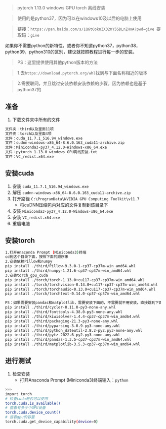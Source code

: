 > pytorch 1.13.0 windows GPU torch 离线安装

> 使用的是python37，因为可以在windows10及以后的电脑上使用

> 链接：`https://pan.baidu.com/s/1Q6tOoknZX32mY5SDLnZHoA?pwd=give `提取码：`give `

如果你不需要python的新特性，或者你不知道python37，python38，python39，python310的区别，建议就按照教程进行每一步的安装。
> PS：这里提供使用其他python版本的方法

> 1.去`https://download.pytorch.org/whl`找到与下面名称相近的版本

> 2.需要联网，并且跳过安装依赖安装依赖的步骤，因为依赖也是基于python37的

## 准备
1. 下载文件夹中所有的文件
```bash
文件夹：third以及里面11项
文件夹：torch以及里面4项
文件：cuda_11.7.1_516.94_windows.exe
文件：cudnn-windows-x86_64-8.6.0.163_cuda11-archive.zip
文件：Miniconda3-py37_4.12.0-Windows-x86_64.exe
文件：pytorch_1.13.0_windows_GPU离线安装.txt
文件：VC_redist.x64.exe
```
## 安装cuda
1. 安装 `cuda_11.7.1_516.94_windows.exe`
2. 解压 `cudnn-windows-x86_64-8.6.0.163_cuda11-archive.zip`
3. 打开路径 `C:\ProgramData\NVIDIA GPU Computing Toolkit\v11.7`
    - 将cuDNN压缩包内对应的文件复制到该目录下
4. 安装 `Miniconda3-py37_4.12.0-Windows-x86_64.exe`
5. 安装 `VC_redist.x64.exe`
6. 重启电脑

## 安装torch
```bash
1.打开Anaconda Prompt (Miniconda3)终端
cd到这个目录下面，按照下面的顺序来
2.安装依赖Pillow和numpy
pip install ./third/Pillow-9.3.0-1-cp37-cp37m-win_amd64.whl
pip install ./third/numpy-1.21.6-cp37-cp37m-win_amd64.whl
3.安装torch_gpu_cuda
pip install ./torch/torch-1.13.0+cu117-cp37-cp37m-win_amd64.whl
pip install ./torch/torchvision-0.14.0+cu117-cp37-cp37m-win_amd64.whl
pip install ./torch/torchaudio-0.13.0+cu117-cp37-cp37m-win_amd64.whl
pip install ./torch/torchtext-0.14.0-cp37-cp37m-win_amd64.whl

PS：如果需要安装pandas和matplotlib，需要安装下面的，不需要就不用安装，直接跳到下面一步
pip install ./third/cycler-0.11.0-py3-none-any.whl
pip install ./third/fonttools-4.38.0-py3-none-any.whl
pip install ./third/kiwisolver-1.4.4-cp37-cp37m-win_amd64.whl
pip install ./third/packaging-21.3-py3-none-any.whl
pip install ./third/pyparsing-3.0.9-py3-none-any.whl
pip install ./third/python_dateutil-2.8.2-py2.py3-none-any.whl
pip install ./third/pytz-2022.6-py2.py3-none-any.whl
pip install ./third/pandas-1.3.5-cp37-cp37m-win_amd64.whl
pip install ./third/matplotlib-3.5.3-cp37-cp37m-win_amd64.whl
```
## 进行测试
1. 检查安装
    - 打开Anaconda Prompt (Miniconda3)终端输入：`python`
```bash
>>>
import torch
# 检查cuda是否可以使用
torch.cuda.is_available()
# 查看有多少个GPU设备
torch.cuda.device_count()
# 查看gpu的容量
torch.cuda.get_device_capability(device=0)
```
